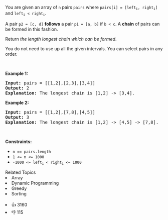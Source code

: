<p>You are given an array of <code>n</code> pairs <code>pairs</code> where <code>pairs[i] = [left<sub>i</sub>, right<sub>i</sub>]</code> and <code>left<sub>i</sub> &lt; right<sub>i</sub></code>.</p>

<p>A pair <code>p2 = [c, d]</code> <strong>follows</strong> a pair <code>p1 = [a, b]</code> if <code>b &lt; c</code>. A <strong>chain</strong> of pairs can be formed in this fashion.</p>

<p>Return <em>the length longest chain which can be formed</em>.</p>

<p>You do not need to use up all the given intervals. You can select pairs in any order.</p>

<p>&nbsp;</p> 
<p><strong class="example">Example 1:</strong></p>

<pre>
<strong>Input:</strong> pairs = [[1,2],[2,3],[3,4]]
<strong>Output:</strong> 2
<strong>Explanation:</strong> The longest chain is [1,2] -&gt; [3,4].
</pre>

<p><strong class="example">Example 2:</strong></p>

<pre>
<strong>Input:</strong> pairs = [[1,2],[7,8],[4,5]]
<strong>Output:</strong> 3
<strong>Explanation:</strong> The longest chain is [1,2] -&gt; [4,5] -&gt; [7,8].
</pre>

<p>&nbsp;</p> 
<p><strong>Constraints:</strong></p>

<ul> 
 <li><code>n == pairs.length</code></li> 
 <li><code>1 &lt;= n &lt;= 1000</code></li> 
 <li><code>-1000 &lt;= left<sub>i</sub> &lt; right<sub>i</sub> &lt;= 1000</code></li> 
</ul>

<div><div>Related Topics</div><div><li>Array</li><li>Dynamic Programming</li><li>Greedy</li><li>Sorting</li></div></div><br><div><li>👍 3160</li><li>👎 115</li></div>
